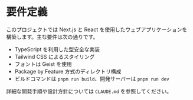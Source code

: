 # 要件定義

このプロジェクトでは Next.js と React を使用したウェブアプリケーションを構築します。主な要件は次の通りです。

- TypeScript を利用した型安全な実装
- Tailwind CSS によるスタイリング
- フォントは Geist を使用
- Package by Feature 方式のディレクトリ構成
- ビルドコマンドは `pnpm run build`、開発サーバーは `pnpm run dev`

詳細な開発手順や設計方針については `CLAUDE.md` を参照してください。
